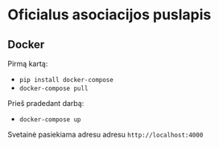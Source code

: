 # Oficialus asociacijos puslapis

## Docker
Pirmą kartą:

* `pip install docker-compose`
* `docker-compose pull`

Prieš pradedant darbą:

* `docker-compose up`

Svetainė pasiekiama adresu adresu `http://localhost:4000`

